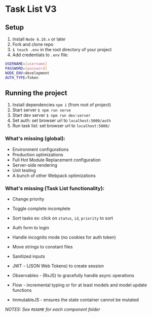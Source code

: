 # Task List V3

## Setup
1. Install `Node 6.10.x` or later
2. Fork and clone repo
3. `$ touch .env` in the root directory of your project
4. Add credentials to `.env` file:
```sh
USERNAME=[username]
PASSWORD=[password]
NODE_ENV=development
AUTH_TYPE=Token
```
## Running the project
1. Install dependencies `npm i` (from root of project)
2. Start server `$ npm run serve`
3. Start dev server `$ npm run dev:server`
4. Set auth: set browser url to `localhost:5000/auth`
5. Run task list: set browser url to `localhost:5000/`

### What's missing (global):
- Environment configurations
- Production optimizations
- Full Hot Module Replacement configuration
- Server-side rendering
- Unit testing
- A bunch of other Webpack optimizations

### What's missing (Task List functionality):
- Change priority
- Toggle complete incomplete
- Sort tasks ex: click on `status`, `id`, `priority` to sort
- Auth form to login
- Handle incognito mode (no cookies for auth token)
- Move strings to constant files
- Sanitized inputs

- JWT - (JSON Web Tokens) to create session
- Observables - (RxJS) to gracefully handle async operations
- Flow - incremental typing or for at least models and model update functions
- ImmutableJS - ensures the state container cannot be mutated

*NOTES: See `README` for each component folder*